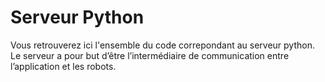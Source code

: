 # Serveur Python

Vous retrouverez ici l'ensemble du code correpondant au serveur python.
Le serveur a pour but d’être l’intermédiaire de communication entre l’application et les robots. 
